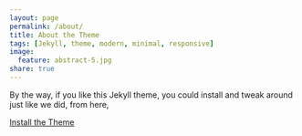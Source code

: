 ```yaml
---
layout: page
permalink: /about/
title: About the Theme
tags: [Jekyll, theme, modern, minimal, responsive]
image:
  feature: abstract-5.jpg
share: true
---
```


By the way, if you like this Jekyll theme, you could install and tweak around just like we did, from here, 
<div markdown="0"><a href="{{ site.url }}/theme-setup" class="btn btn-info">Install the Theme</a></div>
